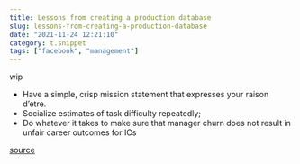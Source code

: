 ```yaml
---
title: Lessons from creating a production database
slug: lessons-from-creating-a-production-database
date: "2021-11-24 12:21:10"
category: t.snippet
tags: ["facebook", "management"]
---
```


wip

- Have a simple, crisp mission statement that expresses your raison d’etre.
- Socialize estimates of task difficulty repeatedly;
- Do whatever it takes to make sure that manager churn does not result in
  unfair career outcomes for ICs

[source](https://maheshba.bitbucket.io/blog/2021/10/19/42Things.html)
